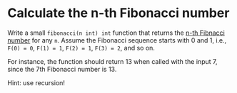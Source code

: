 # Calculate the n-th Fibonacci number

Write a small `fibonacci(n int) int` function that returns the [n-th Fibnacci
number](https://en.wikipedia.org/wiki/Fibonacci_number) for any `n`. Assume the Fibonacci sequence
starts with 0 and 1, i.e., `F(0) = 0`, `F(1) = 1`, `F(2) = 1`, `F(3) = 2`, and so on. 

For instance, the function should return 13 when called with the input 7, since the 7th Fibonacci
number is 13.

Hint: use recursion!
